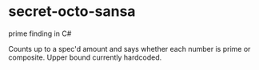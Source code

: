 secret-octo-sansa
=================

prime finding in C#

Counts up to a spec'd amount and says whether each number is prime or composite. Upper bound currently hardcoded.
